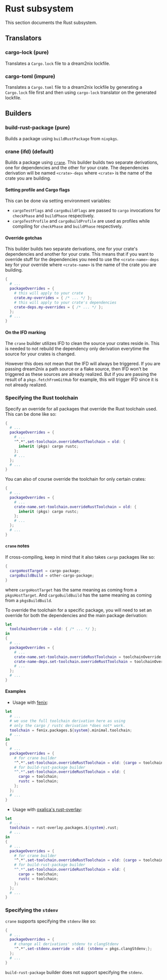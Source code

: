 # Rust subsystem

This section documents the Rust subsystem.

## Translators

### cargo-lock (pure)

Translates a `Cargo.lock` file to a dream2nix lockfile.

### cargo-toml (impure)

Translates a `Cargo.toml` file to a dream2nix lockfile by generating a `Cargo.lock` file first and then using `cargo-lock` translator on the generated lockfile.

## Builders

### build-rust-package (pure)

Builds a package using `buildRustPackage` from `nixpkgs`.

### crane (ifd) (default)

Builds a package using [`crane`](https://github.com/ipetkov/crane).
This builder builds two separate derivations, one for dependencies and the other for your crate.
The dependencies derivation will be named `<crate>-deps` where `<crate>` is the name of the crate you are building.

#### Setting profile and Cargo flags

This can be done via setting environment variables:

- `cargoTestFlags` and `cargoBuildFlags` are passed to `cargo` invocations for `checkPhase` and `buildPhase` respectively.
- `cargoTestProfile` and `cargoBuildProfile` are used as profiles while compiling for `checkPhase` and `buildPhase` respectively.

#### Override gotchas

This builder builds two separate derivations, one for your crate's dependencies and another for your crate.
This means that if you want to override stuff for the dependencies you need to use the `<crate-name>-deps` key for your override where `<crate-name>` is the name of the crate you are building.

```nix
{
  # ...
  packageOverrides = {
    # this will apply to your crate
    crate.my-overrides = { /* ... */ };
    # this will apply to your crate's dependencies
    crate-deps.my-overrides = { /* ... */ };
  };
  # ...
}
```

#### On the IFD marking

The `crane` builder utilizes IFD to clean the source your crates reside in.
This is needed to not rebuild the dependency only derivation everytime the source for your crates is changed.

However this does not mean that the IFD will always be triggered.
If you are passing dream2nix a path source or a flake source, then IFD won't be triggered as these sources are already realized.
But if you are passing the result of a `pkgs.fetchFromGitHub` for example, this will trigger IFD since it is not already realized.

### Specifying the Rust toolchain

Specify an override for all packages that override the Rust toolchain used.
This can be done like so:

```nix
{
  # ...
  packageOverrides = {
    # ...
    "^.*".set-toolchain.overrideRustToolchain = old: {
      inherit (pkgs) cargo rustc;
    };
    # ...
  };
  # ...
}
```

You can also of course override the toolchain for only certain crates:

```nix
{
  # ...
  packageOverrides = {
    # ...
    crate-name.set-toolchain.overrideRustToolchain = old: {
      inherit (pkgs) cargo rustc;
    };
    # ...
  };
  # ...
}
```

#### `crane` notes

If cross-compiling, keep in mind that it also takes `cargo` packages like so:

```nix
{
  cargoHostTarget = cargo-package;
  cargoBuildBuild = other-cargo-package;
}
```

where `cargoHostTarget` has the same meaning as coming from a `pkgsHostTarget`.
And `cargoBuildBuild` has the same meaning as coming from a `pkgsBuildBuild`.

To override the toolchain for a specific package, you will need to set an override for both the dependencies and the main package derivation:

```nix
let
  toolchainOverride = old: { /* ... */ };
in
{
  # ...
  packageOverrides = {
    # ...
    crate-name.set-toolchain.overrideRustToolchain = toolchainOverride;
    crate-name-deps.set-toolchain.overrideRustToolchain = toolchainOverride;
    # ...
  };
  # ...
}
```

#### Examples

- Usage with [fenix](https://github.com/nix-community/fenix):
```nix
let
  # ...
  # we use the full toolchain derivation here as using
  # only the cargo / rustc derivation *does not* work.
  toolchain = fenix.packages.${system}.minimal.toolchain;
  # ...
in
{
  # ...
  packageOverrides = {
    # for crane builder
    "^.*".set-toolchain.overrideRustToolchain = old: {cargo = toolchain};
    # for build-rust-package builder
    "^.*".set-toolchain.overrideRustToolchain = old: {
      cargo = toolchain;
      rustc = toolchain;
    };
  };
  # ...
}
```

- Usage with [oxalica's rust-overlay](https://github.com/oxalica/rust-overlay):
```nix
let
  # ...
  toolchain = rust-overlay.packages.${system}.rust;
  # ...
in
{
  # ...
  packageOverrides = {
    # for crane builder
    "^.*".set-toolchain.overrideRustToolchain = old: {cargo = toolchain};
    # for build-rust-package builder
    "^.*".set-toolchain.overrideRustToolchain = old: {
      cargo = toolchain;
      rustc = toolchain;
    };
  };
  # ...
}
```

### Specifying the `stdenv`

`crane` supports specifying the `stdenv` like so:
```nix
{
  # ...
  packageOverrides = {
    # change all derivations' stdenv to clangStdenv
    "^.*".set-stdenv.override = old: {stdenv = pkgs.clangStdenv;};
  };
  # ...
}
```

`build-rust-package` builder does not support specifying the `stdenv`.
